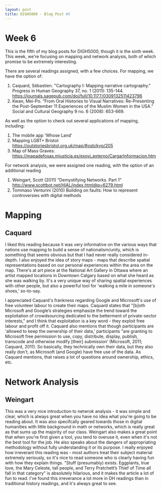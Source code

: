 ```yaml
---
layout: post
title: DIGH5000 - Blog Post #5
---
```

# Week 6 #
This is the fifth of my blog posts for DIGH5000, though it is the sixth week. This week, we're focusing on mapping and network analysis, both of which promise to be extremely interesting.

There are several readings assigned, with a few choices. For mapping, we have the option of:

1. Caquard, Sébastien. "Cartography I: Mapping narrative cartography." Progress in Human Geography 37, no. 1 (2011): 135-144. 
 https://journals.sagepub.com/doi/full/10.1177/0309132511423796
2. Kwan, Mei-Po. “From Oral Histories to Visual Narratives: Re-Presenting the Post-September 11 Experiences of the Muslim Women in the USA.” Social and Cultural Geography 9 no. 6 (2008): 653-669.

As well as the option to check out several applications of mapping, including:

1. The mobile app 'Whose Land'
2. Mapping LGBT+ Bristol: https://outstoriesbristol.org.uk/map/#osb/kyp/205
3. Map of Mass Graves: https://mapadefosas.mjusticia.es/exovi_externo/CargarInformacion.htm

For network analysis, we were assigned one reading, with the option of an additional reading

1. Weingart, Scott (2011) “Demystifying Networks. Part 1” http://www.scottbot.net/HIAL/index.html@p=6279.html
2. Tommaso Venturini (2010) Building on faults: How to represent controversies with digital methods


# Mapping #
## Caquard ##

I liked this reading because it was very informative on the various ways that nations use mapping to build a sense of nationalism/unity, which is something that seems obvious but that I had never really considered in-depth. I also enjoyed the idea of story maps - maps that describe spatial representations based on our personal experiences within the area on the map. There's at art piece at the National Art Gallery in Ottawa where an artist mapped locations in Downtown Calgary based on what she heard as she was walking by. It's a very unique way of sharing spatial experiences with other people, but also a powerful tool for 'walking a mile in someone's shoes,' so-to-say.

I appreciated Caquard's frankness regarding Google and Microsoft's use of free volunteer labour to create their maps. Caquard states that "[b]oth Microsoft and Google’s strategies emphasize the trend toward the exploitation of crowdsourcing dedicated to the betterment of private-sector interests," and I think that exploitation is a key word - they exploit free labour and profit off it. Caquard also mentions that though participants are 'allowed to keep the ownership of their data,' participants "are granting to Microsoft free permission to use, copy, distribute, display, publish, transcode and otherwise modify [their] submission’ (Microsoft, 2011; Caquard, 2011). So basically, they technically own their data, but they also really don't, as Microsoft (and Google) have free use of the data. As Caquard mentions, that raises a lot of questions around ownership, ethics, etc. 

# Network Analysis #
## Weingart ##
This was a very nice introduction to netwrok analysis - it was simple and clear, which is always great when you have no idea what you're going to be reading about. It was also specifcally geared towards those in digital humanities with little background in math or networks, which is really great as that sums up the majority of our class. Weingart also makes a great point that when you're first given a tool, you tend to overuse it, even when it's not the best tool for the job. He also speaks about the dangers of appropriating methodology without fully understanding it or its purpose. I really enjoyed how irreverant this reading was - most authors treat their subject material extremely seriously, so it's nice to read someone who is clearly having fun with how they explain things. "Stuff (presumably) exists. Eggplants, true love, the Mary Celeste, tall people, and Terry Pratchett’s Thief of Time all fall in that category" is absolutely hilarious, and it makes the article a lot of fun to read. I've found this irreverance a lot more in DH readings than in traditional history readings, and it's always great to see. 
